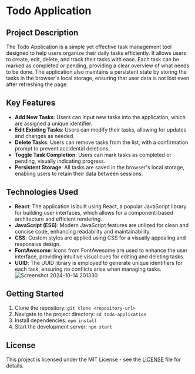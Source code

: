 # Todo Application

## Project Description
The Todo Application is a simple yet effective task management tool designed to help users organize their daily tasks efficiently. It allows users to create, edit, delete, and track their tasks with ease. Each task can be marked as completed or pending, providing a clear overview of what needs to be done. The application also maintains a persistent state by storing the tasks in the browser's local storage, ensuring that user data is not lost even after refreshing the page.

## Key Features
- **Add New Tasks**: Users can input new tasks into the application, which are assigned a unique identifier.
- **Edit Existing Tasks**: Users can modify their tasks, allowing for updates and changes as needed.
- **Delete Tasks**: Users can remove tasks from the list, with a confirmation prompt to prevent accidental deletions.
- **Toggle Task Completion**: Users can mark tasks as completed or pending, visually indicating progress.
- **Persistent Storage**: All tasks are saved in the browser's local storage, enabling users to retain their data between sessions.

## Technologies Used
- **React**: The application is built using React, a popular JavaScript library for building user interfaces, which allows for a component-based architecture and efficient rendering.
- **JavaScript (ES6)**: Modern JavaScript features are utilized for clean and concise code, enhancing readability and maintainability.
- **CSS**: Custom styles are applied using CSS for a visually appealing and responsive design.
- **FontAwesome**: Icons from FontAwesome are used to enhance the user interface, providing intuitive visual cues for editing and deleting tasks.
- **UUID**: The UUID library is employed to generate unique identifiers for each task, ensuring no conflicts arise when managing tasks.
![Screenshot 2024-10-14 201330](https://github.com/user-attachments/assets/a1411a4a-7123-41f5-86e8-d4e6bfae0a0e)

## Getting Started
1. Clone the repository: `git clone <repository-url>`
2. Navigate to the project directory: `cd todo-application`
3. Install dependencies: `npm install`
4. Start the development server: `npm start`

## License
This project is licensed under the MIT License - see the [LICENSE](LICENSE) file for details.

